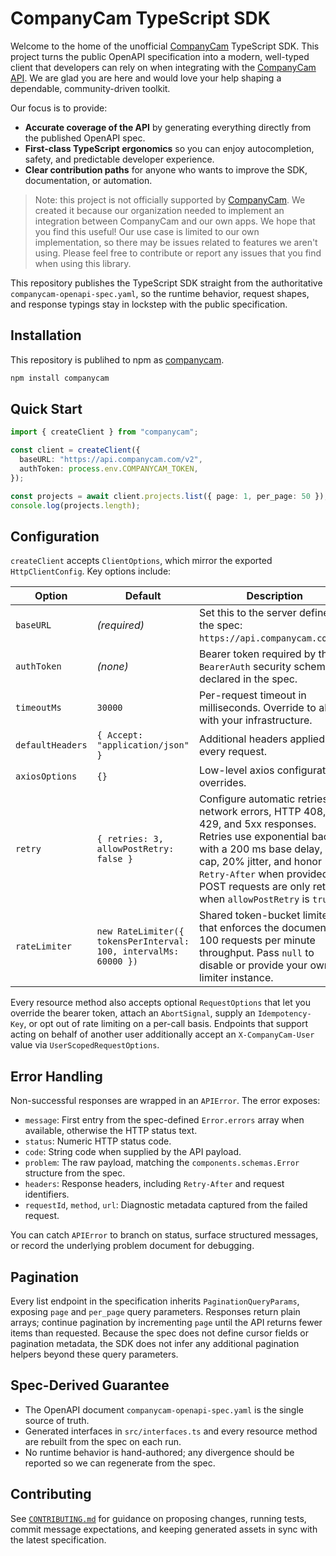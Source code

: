 # CompanyCam TypeScript SDK

Welcome to the home of the unofficial [CompanyCam](https://companycam.com/) TypeScript SDK. This project turns the public OpenAPI specification into a modern, well-typed client that developers can rely on when integrating with the [CompanyCam API](https://docs.companycam.com/docs/welcome). We are glad you are here and would love your help shaping a dependable, community-driven toolkit.

Our focus is to provide:

- **Accurate coverage of the API** by generating everything directly from the published OpenAPI spec.
- **First-class TypeScript ergonomics** so you can enjoy autocompletion, safety, and predictable developer experience.
- **Clear contribution paths** for anyone who wants to improve the SDK, documentation, or automation.

> Note: this project is not officially supported by [CompanyCam](https://companycam.com/). We created it because our organization needed to implement an integration between CompanyCam and our own apps. We hope that you find this useful! Our use case is limited to our own implementation, so there may be issues related to features we aren't using. Please feel free to contribute or report any issues that you find when using this library.

This repository publishes the TypeScript SDK straight from the authoritative `companycam-openapi-spec.yaml`, so the runtime behavior, request shapes, and response typings stay in lockstep with the public specification.

## Installation

This repository is publihed to npm as [companycam](https://www.npmjs.com/package/companycam).

```sh
npm install companycam
```

## Quick Start

```ts
import { createClient } from "companycam";

const client = createClient({
  baseURL: "https://api.companycam.com/v2",
  authToken: process.env.COMPANYCAM_TOKEN,
});

const projects = await client.projects.list({ page: 1, per_page: 50 });
console.log(projects.length);
```

## Configuration

`createClient` accepts `ClientOptions`, which mirror the exported `HttpClientConfig`. Key options include:

| Option | Default | Description |
| --- | --- | --- |
| `baseURL` | _(required)_ | Set this to the server defined by the spec: `https://api.companycam.com/v2`. |
| `authToken` | _(none)_ | Bearer token required by the `BearerAuth` security scheme declared in the spec. |
| `timeoutMs` | `30000` | Per-request timeout in milliseconds. Override to align with your infrastructure. |
| `defaultHeaders` | `{ Accept: "application/json" }` | Additional headers applied to every request. |
| `axiosOptions` | `{}` | Low-level axios configuration overrides. |
| `retry` | `{ retries: 3, allowPostRetry: false }` | Configure automatic retries for network errors, HTTP 408, 429, and 5xx responses. Retries use exponential backoff with a 200 ms base delay, 8 s cap, 20% jitter, and honor `Retry-After` when provided. POST requests are only retried when `allowPostRetry` is `true`. |
| `rateLimiter` | `new RateLimiter({ tokensPerInterval: 100, intervalMs: 60000 })` | Shared token-bucket limiter that enforces the documented 100 requests per minute throughput. Pass `null` to disable or provide your own limiter instance. |

Every resource method also accepts optional `RequestOptions` that let you override the bearer token, attach an `AbortSignal`, supply an `Idempotency-Key`, or opt out of rate limiting on a per-call basis. Endpoints that support acting on behalf of another user additionally accept an `X-CompanyCam-User` value via `UserScopedRequestOptions`.

## Error Handling

Non-successful responses are wrapped in an `APIError`. The error exposes:

- `message`: First entry from the spec-defined `Error.errors` array when available, otherwise the HTTP status text.
- `status`: Numeric HTTP status code.
- `code`: String code when supplied by the API payload.
- `problem`: The raw payload, matching the `components.schemas.Error` structure from the spec.
- `headers`: Response headers, including `Retry-After` and request identifiers.
- `requestId`, `method`, `url`: Diagnostic metadata captured from the failed request.

You can catch `APIError` to branch on status, surface structured messages, or record the underlying problem document for debugging.

## Pagination

Every list endpoint in the specification inherits `PaginationQueryParams`, exposing `page` and `per_page` query parameters. Responses return plain arrays; continue pagination by incrementing `page` until the API returns fewer items than requested. Because the spec does not define cursor fields or pagination metadata, the SDK does not infer any additional pagination helpers beyond these query parameters.

## Spec-Derived Guarantee

- The OpenAPI document `companycam-openapi-spec.yaml` is the single source of truth.
- Generated interfaces in `src/interfaces.ts` and every resource method are rebuilt from the spec on each run.
- No runtime behavior is hand-authored; any divergence should be reported so we can regenerate from the spec.

## Contributing

See [`CONTRIBUTING.md`](CONTRIBUTING.md) for guidance on proposing changes, running tests, commit message expectations, and keeping generated assets in sync with the latest specification.
